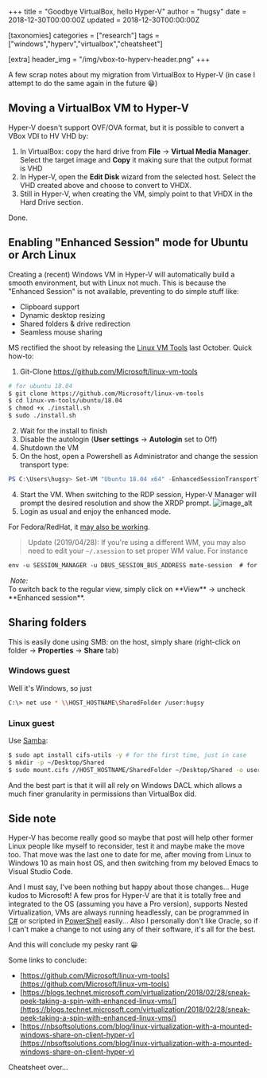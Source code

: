 +++
title = "Goodbye VirtualBox, hello Hyper-V"
author = "hugsy"
date = 2018-12-30T00:00:00Z
updated = 2018-12-30T00:00:00Z

[taxonomies]
categories = ["research"]
tags = ["windows","hyperv","virtualbox","cheatsheet"]

[extra]
header_img = "/img/vbox-to-hyperv-header.png"
+++

A few scrap notes about my migration from VirtualBox to Hyper-V (in case I attempt to do the same again in the future 😁)


## Moving a VirtualBox VM to Hyper-V

Hyper-V doesn't support OVF/OVA format, but it is possible to convert a VBox VDI to HV VHD by:

 1. In VirtualBox: copy the hard drive from **File** → **Virtual Media Manager**. Select the target image and **Copy** it making sure that the output format is VHD
 2. In Hyper-V, open the **Edit Disk** wizard from the selected host. Select the VHD created above and choose to convert to VHDX.
 3. Still in Hyper-V, when creating the VM, simply point to that VHDX in the Hard Drive section.

Done.


## Enabling "Enhanced Session" mode for Ubuntu or Arch Linux

Creating a (recent) Windows VM in Hyper-V will automatically build a smooth environment, but with Linux not much. This is because the "Enhanced Session" is not available, preventing to do simple stuff like:

- Clipboard support
- Dynamic desktop resizing
- Shared folders & drive redirection
- Seamless mouse sharing

MS rectified the shoot by releasing the [Linux VM Tools](https://github.com/Microsoft/linux-vm-tools) last October. Quick how-to:

 1. Git-Clone https://github.com/Microsoft/linux-vm-tools
```bash
# for ubuntu 18.04
$ git clone https://github.com/Microsoft/linux-vm-tools
$ cd linux-vm-tools/ubuntu/18.04
$ chmod +x ./install.sh
$ sudo ./install.sh
```
 2. Wait for the install to finish
 3. Disable the autologin (**User settings** → **Autologin** set to Off)
 4. Shutdown the VM
 5. On the host, open a Powershell as Administrator and change the session transport type:
```powershell
PS C:\Users\hugsy> Set-VM "Ubuntu 18.04 x64" -EnhancedSessionTransportType HvSocket
```
 4. Start the VM. When switching to the RDP session, Hyper-V Manager will prompt the desired resolution and show the XRDP prompt.
    ![image_alt](https://github.com/Microsoft/linux-vm-tools/raw/master/wiki/media/xorglogin.PNG)
 5. Login as usual and enjoy the enhanced mode.

For Fedora/RedHat, it [may also be working](https://bugzilla.redhat.com/show_bug.cgi?id=1553453).

> Update (2019/04/28):
> If you're using a different WM, you may also need to edit your `~/.xsession` to set proper WM value. For instance

```txt
env -u SESSION_MANAGER -u DBUS_SESSION_BUS_ADDRESS mate-session  # for mate (could be unity, xfce4-session, gnome3, etc.)
```

<div markdown="span" class="alert-info"><i class="fa fa-info-circle">&nbsp;Note:</i><br>
To switch back to the regular view, simply click on **View** → uncheck **Enhanced session**.
</div>


## Sharing folders

This is easily done using SMB: on the host, simply share (right-click on folder → **Properties** → **Share** tab)

### Windows guest

Well it's Windows, so just
```bash
C:\> net use * \\HOST_HOSTNAME\SharedFolder /user:hugsy
```

### Linux guest

Use [Samba](https://samba.org):
```bash
$ sudo apt install cifs-utils -y # for the first time, just in case
$ mkdir -p ~/Desktop/Shared
$ sudo mount.cifs //HOST_HOSTNAME/SharedFolder ~/Desktop/Shared -o user=hugsy,uid=1000,gid=1000
```

And the best part is that it will all rely on Windows DACL which allows a much finer granularity in permissions than VirtualBox did.


## Side note

Hyper-V has become really good so maybe that post will help other former Linux people like myself to reconsider, test it and maybe make the move too. That move was the last one to date for me, after moving from Linux to Windows 10 as main host OS, and then switching from my beloved Emacs to Visual Studio Code.

And I must say, I've been nothing but happy about those changes... Huge kudos to Microsoft! A few pros for Hyper-V are that it is totally free and integrated to the OS (assuming you have a Pro version), supports Nested Virtualization, VMs are always running headlessly, can be programmed in [C#](https://blogs.technet.microsoft.com/richard_macdonald/2008/08/11/programming-hyper-v-with-wmi-and-c-getting-started/) or scripted in [PowerShell](https://docs.microsoft.com/en-us/virtualization/hyper-v-on-windows/quick-start/try-hyper-v-powershell) easily... Also I personally don't like Oracle, so if I can't make a change to not using any of their software, it's all for the best.

And this will conclude my pesky rant 😀


Some links to conclude:

 - [https://github.com/Microsoft/linux-vm-tools](https://github.com/Microsoft/linux-vm-tools)
 - [https://blogs.technet.microsoft.com/virtualization/2018/02/28/sneak-peek-taking-a-spin-with-enhanced-linux-vms/](https://blogs.technet.microsoft.com/virtualization/2018/02/28/sneak-peek-taking-a-spin-with-enhanced-linux-vms/)
 - [https://nbsoftsolutions.com/blog/linux-virtualization-with-a-mounted-windows-share-on-client-hyper-v](https://nbsoftsolutions.com/blog/linux-virtualization-with-a-mounted-windows-share-on-client-hyper-v)


Cheatsheet over...
